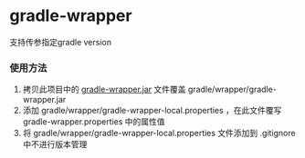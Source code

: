 gradle-wrapper
=======

支持传参指定gradle version

### 使用方法

 1. 拷贝此项目中的 [gradle-wrapper.jar](dist/gradle-wrapper.jar) 文件覆盖 gradle/wrapper/gradle-wrapper.jar
 2. 添加 gradle/wrapper/gradle-wrapper-local.properties ，在此文件覆写 gradle-wrapper.properties 中的属性值
 3. 将 gradle/wrapper/gradle-wrapper-local.properties 文件添加到 .gitignore 中不进行版本管理
